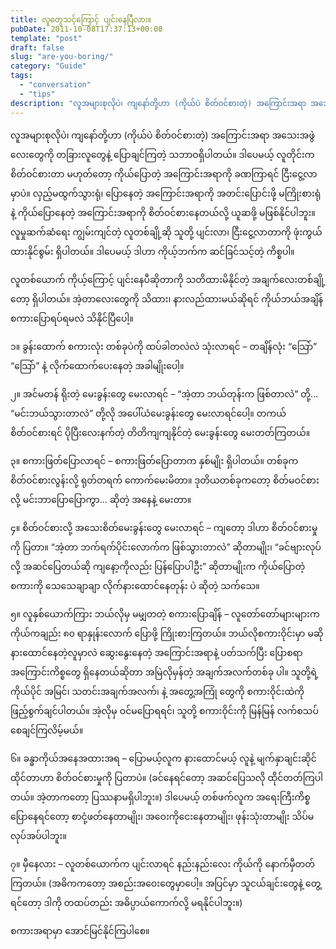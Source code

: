```yaml
---
title: လူတွေသင့်ကြောင့် ပျင်းနေပြီလား။
pubDate: 2011-10-08T17:37:13+00:00
template: "post"
draft: false
slug: "are-you-boring/"
category: "Guide"
tags:
  - "conversation"
  - "tips"
description: "လူအများစုလိုပဲ၊ ကျနော်တို့ဟာ (ကိုယ်ပဲ စိတ်ဝင်စားတဲ့) အကြောင်းအရာ အသေးအဖွဲ လေးတွေကို တခြားလူတွေနဲ့ ပြောချင်ကြတဲ့ သဘာဝရှိပါတယ်။ ဒါပေမယ့် လူတိုင်းက စိတ်ဝင်စားတာ မဟုတ်တော့ ကိုယ်ပြောတဲ့ အကြောင်းအရာကို ခဏကြာရင် ငြီးငွေ့လာမှာပဲ။ လှည့်မထွက်သွားရုံ၊ ပြောနေတဲ့ အကြောင်းအရာကို အတင်းပြောင်းဖို့ မကြိုးစားရုံနဲ့ ကိုယ်ပြောနေတဲ့ အကြောင်းအရာကို စိတ်ဝင်စားနေတယ်လို့ ယူဆဖို့ မဖြစ်နိုင်ပါဘူး။"
---
```


လူအများစုလိုပဲ၊ ကျနော်တို့ဟာ (ကိုယ်ပဲ စိတ်ဝင်စားတဲ့) အကြောင်းအရာ အသေးအဖွဲ လေးတွေကို တခြားလူတွေနဲ့ ပြောချင်ကြတဲ့ သဘာဝရှိပါတယ်။ ဒါပေမယ့် လူတိုင်းက စိတ်ဝင်စားတာ မဟုတ်တော့ ကိုယ်ပြောတဲ့ အကြောင်းအရာကို ခဏကြာရင် ငြီးငွေ့လာမှာပဲ။ လှည့်မထွက်သွားရုံ၊ ပြောနေတဲ့ အကြောင်းအရာကို အတင်းပြောင်းဖို့ မကြိုးစားရုံနဲ့ ကိုယ်ပြောနေတဲ့ အကြောင်းအရာကို စိတ်ဝင်စားနေတယ်လို့ ယူဆဖို့ မဖြစ်နိုင်ပါဘူး။ လူမှုဆက်ဆံရေး ကျွမ်းကျင်တဲ့ လူတစ်ချို့ဆို သူတို့ ပျင်းလာ၊ ငြီးငွေ့လာတာကို ဖုံးကွယ်ထားနိုင်စွမ်း ရှိပါတယ်။ ဒါပေမယ့် ဒါဟာ ကိုယ့်ဘက်က ဆင်ခြင်သင့်တဲ့ ကိစ္စပါ။

လူတစ်ယောက် ကိုယ့်ကြောင့် ပျင်းနေပီဆိုတာကို သတိထားမိနိုင်တဲ့ အချက်လေးတစ်ချို့တော့ ရှိပါတယ်။ အဲ့တာလေးတွေကို သိထား၊ နားလည်ထားမယ်ဆိုရင် ကိုယ်ဘယ်အချိန် စကားပြောရပ်ရမလဲ သိနိုင်ပြီပေါ့။

၁။ ခွန်းထောက် စကားလုံး တစ်ခုပဲကို ထပ်ခါတလဲလဲ သုံးလာရင် &#8211; တချိန်လုံး “သြော်” “သြော်” နဲ့ လိုက်ထောက်ပေးနေတဲ့ အခါမျိုးပေါ့။

၂။ အင်မတန် ရိုးတဲ့ မေးခွန်းတွေ မေးလာရင် &#8211; “အဲ့တာ ဘယ်တုန်းက ဖြစ်တာလဲ” တို့… “မင်းဘယ်သွားတာလဲ” တို့လို အပေါ်ယံမေးခွန်းတွေ မေးလာရင်ပေါ့။ တကယ်စိတ်ဝင်စားရင် ပိုပြီးလေးနက်တဲ့ တိတိကျကျနိုင်တဲ့ မေးခွန်းတွေ မေးတတ်ကြတယ်။

၃။ စကားဖြတ်ပြောလာရင် &#8211; စကားဖြတ်ပြောတာက နှစ်မျိုး ရှိပါတယ်။ တစ်ခုက စိတ်ဝင်စားလွန်းလို့ ရုတ်တရက် ကောက်မေးမိတာ။ ဒုတိယတစ်ခုကတော့ စိတ်မဝင်စားလို့ မင်းဘာပြောပြောကွာ… ဆိုတဲ့ အနေနဲ့ မေးတာ။

၄။ စိတ်ဝင်စားလို့ အသေးစိတ်မေးခွန်းတွေ မေးလာရင် &#8211; ကျတော့ ဒါဟာ စိတ်ဝင်စားမှုကို ပြတာ။ “အဲ့တာ ဘက်ရက်ပိုင်းလောက်က ဖြစ်သွားတာလဲ” ဆိုတာမျိုး၊ “ခင်ဗျားလုပ်လို့ အဆင်ပြေတယ်ဆို ကျနော့ကိုလည်း ပြန်ပြောပါဦး” ဆိုတာမျိုးက ကိုယ်ပြောတဲ့ စကားကို သေသေချာချာ လိုက်နားထောင်နေတုန်း ပဲ ဆိုတဲ့ သက်သေ။

၅။ လူနှစ်ယောက်ကြား ဘယ်လိုမှ မမျှတတဲ့ စကားပြောချိန် &#8211; လူတော်တော်များများက ကိုယ်ကချည်း ၈၀ ရာနှုန်းလောက် ပြောဖို့ ကြိုးစားကြတယ်။ ဘယ်လိုစကားဝိုင်းမှာ မဆို နားထောင်နေတဲ့လူမှာလဲ ဆွေးနွေးနေတဲ့ အကြောင်းအရာနဲ့ ပတ်သက်ပြီး ပြောစရာ အကြောင်းကိစ္စတွေ ရှိနေတယ်ဆိုတာ အမြဲလိုမှန်တဲ့ အချက်အလက်တစ်ခု ပါ။ သူတို့ရဲ့ ကိုယ်ပိုင် အမြင်၊ သတင်းအချက်အလက်၊ နဲ့ အတွေ့အကြုံ တွေကို စကားဝိုင်းထဲကို ဖြည့်စွက်ချင်ပါတယ်။ အဲ့လိုမှ ဝင်မပြောရရင်၊ သူတို့ စကားဝိုင်းကို မြန်မြန် လက်စသပ်စေချင်ကြလိမ့်မယ်။

၆။ ခန္ဓာကိုယ်အနေအထားအရ &#8211; ပြောမယ့်လူက နားထောင်မယ့် လူနဲ့ မျက်နှာချင်းဆိုင် ထိုင်တာဟာ စိတ်ဝင်စားမှုကို ပြတာပဲ။ (ခင်နေရင်တော့ အဆင်ပြေသလို ထိုင်တတ်ကြပါတယ်။ အဲ့တာကတော့ ပြဿနာမရှိပါဘူး။) ဒါပေမယ့် တစ်ဖက်လူက အရေးကြီးကိစ္စ ပြောနေရင်တော့ စာငုံ့ဖတ်နေတာမျိုး၊ အဝေးကိုငေးနေတာမျိုး၊ ဖုန်းသုံးတာမျိုး သိပ်မလုပ်အပ်ပါဘူး။

၇။ မှီနေလား &#8211; လူတစ်ယောက်က ပျင်းလာရင် နည်းနည်းလေး ကိုယ်ကို နောက်မှီတတ်ကြတယ်။ (အဓိကကတော့ အစည်းအဝေးတွေမှာပေါ့။ အပြင်မှာ သူငယ်ချင်းတွေနဲ့ တွေ့ရင်တော့ ဒါကို တထပ်တည်း အဓိပ္ပာယ်ကောက်လို့ မရနိုင်ပါဘူး။)

စကားအရာမှာ အောင်မြင်နိုင်ကြပါစေ။

